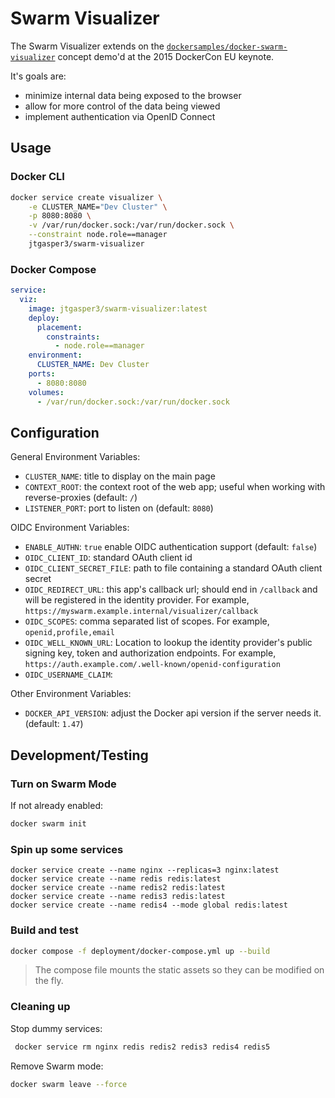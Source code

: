 
Swarm Visualizer
================

The Swarm Visualizer extends on the [`dockersamples/docker-swarm-visualizer`](https://github.com/dockersamples/docker-swarm-visualizer) concept demo'd at the 2015 DockerCon EU keynote.

It's goals are:
 - minimize internal data being exposed to the browser
 - allow for more control of the data being viewed
 - implement authentication via OpenID Connect

## Usage

### Docker CLI

```sh
docker service create visualizer \
    -e CLUSTER_NAME="Dev Cluster" \
    -p 8080:8080 \
    -v /var/run/docker.sock:/var/run/docker.sock \
    --constraint node.role==manager
    jtgasper3/swarm-visualizer
```

### Docker Compose

```yaml
service:
  viz:
    image: jtgasper3/swarm-visualizer:latest
    deploy:
      placement:
        constraints:
          - node.role==manager
    environment:
      CLUSTER_NAME: Dev Cluster
    ports:
      - 8080:8080
    volumes:
      - /var/run/docker.sock:/var/run/docker.sock
```

## Configuration

General Environment Variables:

- `CLUSTER_NAME`: title to display on the main page
- `CONTEXT_ROOT`: the context root of the web app; useful when working with reverse-proxies (default: `/`)
- `LISTENER_PORT`: port to listen on (default: `8080`)

OIDC Environment Variables:

- `ENABLE_AUTHN`: `true` enable OIDC authentication support (default: `false`)
- `OIDC_CLIENT_ID`: standard OAuth client id
- `OIDC_CLIENT_SECRET_FILE`: path to file containing a standard OAuth client secret
- `OIDC_REDIRECT_URL`: this app's callback url; should end in `/callback` and will be registered in the identity provider. For example, `https://myswarm.example.internal/visualizer/callback`
- `OIDC_SCOPES`: comma separated list of scopes. For example, `openid,profile,email`
- `OIDC_WELL_KNOWN_URL`: Location to lookup the identity provider's public signing key, token and authorization endpoints. For example, `https://auth.example.com/.well-known/openid-configuration`
- `OIDC_USERNAME_CLAIM`: 

Other Environment Variables:

- `DOCKER_API_VERSION`: adjust the Docker api version if the server needs it. (default: `1.47`)


## Development/Testing

### Turn on Swarm Mode

If not already enabled:

```sh
docker swarm init
```

### Spin up some services

```
docker service create --name nginx --replicas=3 nginx:latest
docker service create --name redis redis:latest
docker service create --name redis2 redis:latest
docker service create --name redis3 redis:latest
docker service create --name redis4 --mode global redis:latest
```

### Build and test
```sh
docker compose -f deployment/docker-compose.yml up --build
```

> The compose file mounts the static assets so they can be modified on the fly.

### Cleaning up

Stop dummy services:

```sh
 docker service rm nginx redis redis2 redis3 redis4 redis5
 ```

Remove Swarm mode:

```sh
docker swarm leave --force
```
